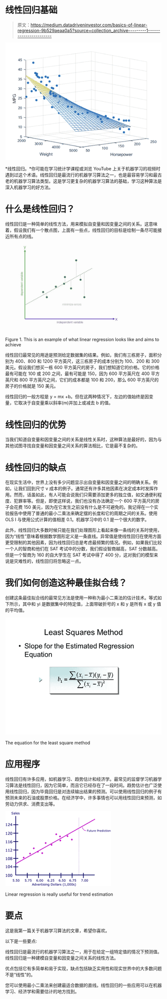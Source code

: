 # 线性回归基础

> 原文：<https://medium.datadriveninvestor.com/basics-of-linear-regression-9b529aeaa0a5?source=collection_archive---------1----------------------->

![](img/330097bd6dde52aef2cca7f2bf73e50c.png)

*线性回归。*你可能在学习统计学课程或浏览 YouTube 上关于机器学习的视频时遇到过这个术语。线性回归是最流行的机器学习算法之一，也是最容易学习和最古老的机器学习算法类型。这是学习更复杂的机器学习算法的基础，学习这种算法是深入机器学习的好方法。

# 什么是线性回归？

线性回归是一种简单的线性方法，用来模拟自变量和因变量之间的关系。这意味着，假设我们有一个散点图，上面有一些点，线性回归的目标是绘制一条尽可能接近所有点的线。

![](img/0b840d9a0bbdd1c7dbf4037aa49bfd2b.png)

Figure 1\. This is an example of what linear regression looks like and aims to achieve

线性回归最常见的用途是预测给定数据集的结果。例如，我们有三栋房子，面积分别为 400、800 和 1200 平方英尺，这三栋房子的成本分别为 100、200 和 300 美元。假设我们想买一栋 600 平方英尺的房子，我们想知道它的价格。它的价格最有可能在 100 或 200 之间，最有可能是 150，因为 600 平方英尺在 400 平方英尺和 800 平方英尺之间，它们的成本都是 100 和 200，那么 600 平方英尺的房子的价格就是 150 美元。

线性回归的一般方程是 y = mx +b。但在这两种情况下，左边的值始终是因变量，它取决于自变量乘以斜率(m)并加上或减去 b 的值。

# 线性回归的优势

当我们知道自变量和因变量之间的关系是线性关系时，这种算法是最好的，因为与其他试图寻找自变量和因变量之间关系的算法相比，它是最不复杂的。

# 线性回归的缺点

在现实生活中，世界上没有多少问题显示出自变量和因变量之间的明确关系。例如，让我们回到尺寸 v 成本的例子。通常还有许多其他因素在决定成本时发挥作用。然而，话虽如此，有人可能会说我们只需要添加更多的独立值，如交通便利程度、犯罪率等。但是，即使这样说，我们也没有办法确定一个 600 平方英尺的房子会花费 150 美元，因为在它发生之前没有什么是不可避免的。我记得在一个实验报告中使用了普通的最小二乘法来确定摆的长度和它的周期之间的关系。使用 OLS I 与使用公式计算的值相差 0.1。机器学习中的 0.1 是一个很大的数字。

此外，线性回归大多数时候只能在我们处理图形上看起来像一条线的关系时使用，因为“线性”意味着根据数学图形定义是一条直线。异常值是使线性回归在使用方面更受限制的其他因素，因为线性回归总是考虑最频繁的情况。例如，如果我们比较一个人的智商和他们在 SAT 考试中的分数，我们假设智商越高，SAT 分数越高。但是一个智商为 160 的自大学生在 SAT 考试中得了 400 分，这对我们的模型来说是灾难性的，线性回归将忽略这一点。

# 我们如何创造这种最佳拟合线？

创建这条最佳拟合线的最常见方法是使用一种称为最小二乘法的估计技术。等式如下所示，其中和 yi 是数据集中的特定值，上面带破折号的 x 和 y 是所有 x 或 y 值的平均值。

![](img/c3623b06d6254b9ae52829a23b71699f.png)

The equation for the least square method

# **应用程序**

线性回归有许多应用，如机器学习、趋势估计和经济学。最常见的监督学习机器学习算法是线性回归，因为它简单，而且它已经存在了一段时间。趋势估计也广泛使用线性回归，因为毕竟回归是对连续输出结果的预测。可以使用线性回归的例子有预测未来的石油或股票价格。在经济学中，许多事情也可以用线性回归来预测，如劳动力供求、消费支出等。

![](img/1b023baa9e717b7096d0e99be45a609d.png)

Linear regression is really useful for trend estimation

# 要点

这是我第一篇关于机器学习算法的文章，希望你喜欢。

以下是一些要点:

线性回归是最流行的机器学习算法之一，用于在给定一组特定值的情况下预测值。线性回归是一种建模自变量和因变量之间关系的线性方法。

优点包括它有多简单和易于实现，缺点包括缺乏实用性和现实世界中的大多数问题不是“线性”的。

您可以使用最小二乘法来创建最适合数据的直线。线性回归的一些应用可以在机器学习、经济学和需要估计的地方找到。